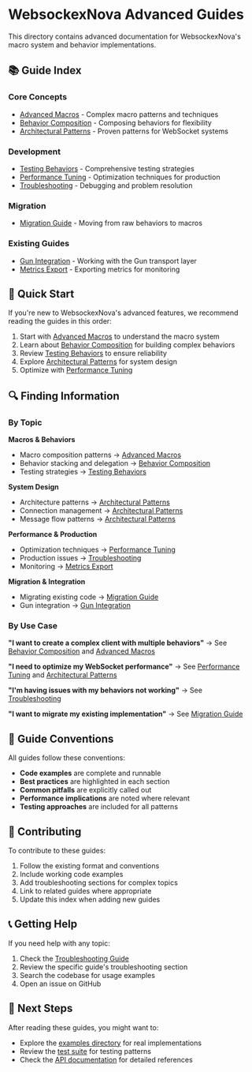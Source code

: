 # WebsockexNova Advanced Guides

This directory contains advanced documentation for WebsockexNova's macro system and behavior implementations.

## 📚 Guide Index

### Core Concepts
- [Advanced Macros](advanced_macros.md) - Complex macro patterns and techniques
- [Behavior Composition](behavior_composition.md) - Composing behaviors for flexibility
- [Architectural Patterns](architectural_patterns.md) - Proven patterns for WebSocket systems

### Development
- [Testing Behaviors](testing_behaviors.md) - Comprehensive testing strategies
- [Performance Tuning](performance_tuning.md) - Optimization techniques for production
- [Troubleshooting](troubleshooting.md) - Debugging and problem resolution

### Migration
- [Migration Guide](migration_guide.md) - Moving from raw behaviors to macros

### Existing Guides
- [Gun Integration](gun_integration.md) - Working with the Gun transport layer
- [Metrics Export](metrics_export.md) - Exporting metrics for monitoring

## 🎯 Quick Start

If you're new to WebsockexNova's advanced features, we recommend reading the guides in this order:

1. Start with [Advanced Macros](advanced_macros.md) to understand the macro system
2. Learn about [Behavior Composition](behavior_composition.md) for building complex behaviors
3. Review [Testing Behaviors](testing_behaviors.md) to ensure reliability
4. Explore [Architectural Patterns](architectural_patterns.md) for system design
5. Optimize with [Performance Tuning](performance_tuning.md)

## 🔍 Finding Information

### By Topic

**Macros & Behaviors**
- Macro composition patterns → [Advanced Macros](advanced_macros.md)
- Behavior stacking and delegation → [Behavior Composition](behavior_composition.md)
- Testing strategies → [Testing Behaviors](testing_behaviors.md)

**System Design**
- Architecture patterns → [Architectural Patterns](architectural_patterns.md)
- Connection management → [Architectural Patterns](architectural_patterns.md#connection-management-patterns)
- Message flow patterns → [Architectural Patterns](architectural_patterns.md#message-flow-patterns)

**Performance & Production**
- Optimization techniques → [Performance Tuning](performance_tuning.md)
- Production issues → [Troubleshooting](troubleshooting.md#production-issues)
- Monitoring → [Metrics Export](metrics_export.md)

**Migration & Integration**
- Migrating existing code → [Migration Guide](migration_guide.md)
- Gun integration → [Gun Integration](gun_integration.md)

### By Use Case

**"I want to create a complex client with multiple behaviors"**
→ See [Behavior Composition](behavior_composition.md) and [Advanced Macros](advanced_macros.md)

**"I need to optimize my WebSocket performance"**
→ See [Performance Tuning](performance_tuning.md) and [Architectural Patterns](architectural_patterns.md#scaling-patterns)

**"I'm having issues with my behaviors not working"**
→ See [Troubleshooting](troubleshooting.md#behavior-issues)

**"I want to migrate my existing implementation"**
→ See [Migration Guide](migration_guide.md)

## 📖 Guide Conventions

All guides follow these conventions:

- **Code examples** are complete and runnable
- **Best practices** are highlighted in each section
- **Common pitfalls** are explicitly called out
- **Performance implications** are noted where relevant
- **Testing approaches** are included for all patterns

## 🤝 Contributing

To contribute to these guides:

1. Follow the existing format and conventions
2. Include working code examples
3. Add troubleshooting sections for complex topics
4. Link to related guides where appropriate
5. Update this index when adding new guides

## 📞 Getting Help

If you need help with any topic:

1. Check the [Troubleshooting Guide](troubleshooting.md)
2. Review the specific guide's troubleshooting section
3. Search the codebase for usage examples
4. Open an issue on GitHub

## 🚀 Next Steps

After reading these guides, you might want to:

- Explore the [examples directory](../../lib/websockex_nova/examples/) for real implementations
- Review the [test suite](../../test/) for testing patterns
- Check the [API documentation](../api/) for detailed references